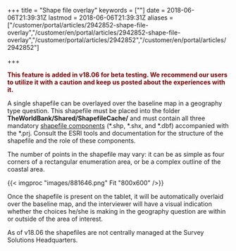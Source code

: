 ﻿+++
title = "Shape file overlay"
keywords = [""]
date = 2018-06-06T21:39:31Z
lastmod = 2018-06-06T21:39:31Z
aliases = ["/customer/portal/articles/2942852-shape-file-overlay","/customer/en/portal/articles/2942852-shape-file-overlay","/customer/portal/articles/2942852","/customer/en/portal/articles/2942852"]

+++

  
**<span style="color:#800000;">This feature is added in v18.06 for beta
testing. We recommend our users to utilize it with a caution and keep us
posted about the experiences with it.</span>**  
  
A single shapefile can be overlayed over the baseline map in a geography
type question. This shapefile must be placed into the folder
**TheWorldBank/Shared/ShapefileCache/** and must contain all three
mandatory [shapefile
components](https://en.wikipedia.org/wiki/Shapefile) (\*.shp, \*.shx,
and \*.dbf) accompanied with the \*.prj. Consult the ESRI tools and
documentation for the structure of the shapefile and the role of these
components.  
  
The number of points in the shapefile may vary: it can be as simple as
four corners of a rectangular enumeration area, or be a complex outline
of the coastal area.   
  
{{< imgproc "images/881646.png" Fit "800x600" />}}  
  
Once the shapefile is present on the tablet, it will be automatically
overlaid over the baseline map, and the interviewer will have a visual
indication whether the choices he/she is making in the geography
question are within or outside of the area of interest.  
  
As of v18.06 the shapefiles are not centrally managed at the Survey
Solutions Headquarters.

